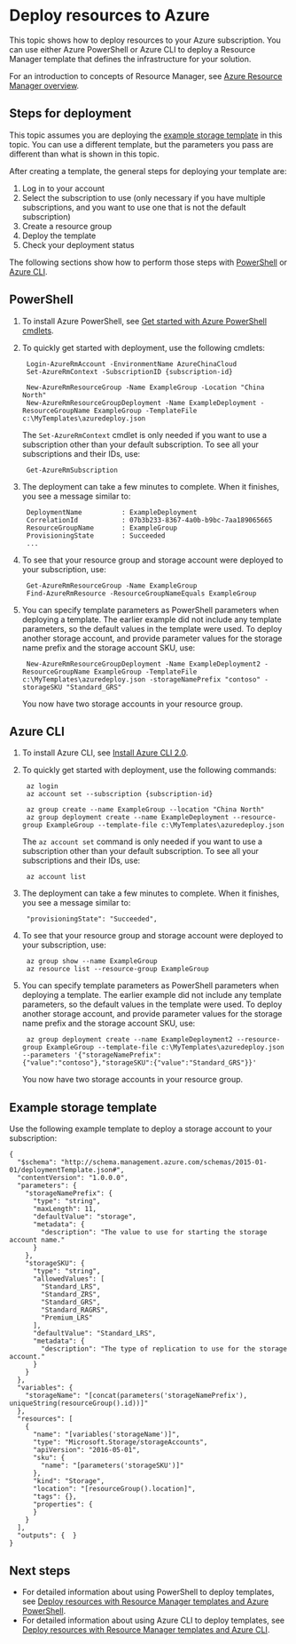 <properties
    pageTitle="Deploy resources to Azure | Azure"
    description="Use Azure PowerShell or Azure CLI to deploy resources to Azure. The resources are defined in a Resource Manager template."
    services="azure-resource-manager"
    documentationcenter="na"
    author="tfitzmac"
    manager="timlt"
    editor="tysonn" />
<tags
    ms.assetid=""
    ms.service="azure-resource-manager"
    ms.devlang="na"
    ms.topic="get-started-article"
    ms.tgt_pltfrm="na"
    ms.workload="na"
    ms.date="02/16/2017"
    wacn.date=""
    ms.author="tomfitz" />

# Deploy resources to Azure

This topic shows how to deploy resources to your Azure subscription. You can use either Azure PowerShell or Azure CLI to deploy a Resource Manager template that defines the infrastructure for your solution.

For an introduction to concepts of Resource Manager, see [Azure Resource Manager overview](/documentation/articles/resource-group-overview/).

## Steps for deployment

This topic assumes you are deploying the [example storage template](#example-storage-template) in this topic. You can use a different template, but the parameters you pass are different than what is shown in this topic.

After creating a template, the general steps for deploying your template are:

1. Log in to your account
2. Select the subscription to use (only necessary if you have multiple subscriptions, and you want to use one that is not the default subscription)
3. Create a resource group
4. Deploy the template
5. Check your deployment status

The following sections show how to perform those steps with [PowerShell](#powershell) or [Azure CLI](#azure-cli).

## PowerShell

1. To install Azure PowerShell, see [Get started with Azure PowerShell cmdlets](https://docs.microsoft.com/powershell/azureps-cmdlets-docs).

2. To quickly get started with deployment, use the following cmdlets:

	    Login-AzureRmAccount -EnvironmentName AzureChinaCloud
        Set-AzureRmContext -SubscriptionID {subscription-id}

        New-AzureRmResourceGroup -Name ExampleGroup -Location "China North"
        New-AzureRmResourceGroupDeployment -Name ExampleDeployment -ResourceGroupName ExampleGroup -TemplateFile c:\MyTemplates\azuredeploy.json 

    The `Set-AzureRmContext` cmdlet is only needed if you want to use a subscription other than your default subscription. To see all your subscriptions and their IDs, use:

        Get-AzureRmSubscription

3. The deployment can take a few minutes to complete. When it finishes, you see a message similar to:

        DeploymentName          : ExampleDeployment
        CorrelationId           : 07b3b233-8367-4a0b-b9bc-7aa189065665
        ResourceGroupName       : ExampleGroup
        ProvisioningState       : Succeeded
        ...

4. To see that your resource group and storage account were deployed to your subscription, use:

        Get-AzureRmResourceGroup -Name ExampleGroup
        Find-AzureRmResource -ResourceGroupNameEquals ExampleGroup

5. You can specify template parameters as PowerShell parameters when deploying a template. The earlier example did not include any template parameters, so the default values in the template were used. To deploy another storage account, and provide parameter values for the storage name prefix and the storage account SKU, use:

        New-AzureRmResourceGroupDeployment -Name ExampleDeployment2 -ResourceGroupName ExampleGroup -TemplateFile c:\MyTemplates\azuredeploy.json -storageNamePrefix "contoso" -storageSKU "Standard_GRS"

    You now have two storage accounts in your resource group. 

## Azure CLI

1. To install Azure CLI, see [Install Azure CLI 2.0](https://docs.microsoft.com/cli/azure/install-az-cli2).

2. To quickly get started with deployment, use the following commands:

      	az login
      	az account set --subscription {subscription-id}

      	az group create --name ExampleGroup --location "China North"
      	az group deployment create --name ExampleDeployment --resource-group ExampleGroup --template-file c:\MyTemplates\azuredeploy.json

    The `az account set` command is only needed if you want to use a subscription other than your default subscription. To see all your subscriptions and their IDs, use:

      	az account list

3. The deployment can take a few minutes to complete. When it finishes, you see a message similar to:

      	"provisioningState": "Succeeded",

4. To see that your resource group and storage account were deployed to your subscription, use:

      	az group show --name ExampleGroup
      	az resource list --resource-group ExampleGroup

5. You can specify template parameters as PowerShell parameters when deploying a template. The earlier example did not include any template parameters, so the default values in the template were used. To deploy another storage account, and provide parameter values for the storage name prefix and the storage account SKU, use:

      	az group deployment create --name ExampleDeployment2 --resource-group ExampleGroup --template-file c:\MyTemplates\azuredeploy.json --parameters '{"storageNamePrefix":{"value":"contoso"},"storageSKU":{"value":"Standard_GRS"}}'

    You now have two storage accounts in your resource group. 

## Example storage template

Use the following example template to deploy a storage account to your subscription:

    {
      "$schema": "http://schema.management.azure.com/schemas/2015-01-01/deploymentTemplate.json#",
      "contentVersion": "1.0.0.0",
      "parameters": {
        "storageNamePrefix": {
          "type": "string",
          "maxLength": 11,
          "defaultValue": "storage",
          "metadata": {
            "description": "The value to use for starting the storage account name."
          }
        },
        "storageSKU": {
          "type": "string",
          "allowedValues": [
            "Standard_LRS",
            "Standard_ZRS",
            "Standard_GRS",
            "Standard_RAGRS",
            "Premium_LRS"
          ],
          "defaultValue": "Standard_LRS",
          "metadata": {
            "description": "The type of replication to use for the storage account."
          }
        }
      },
      "variables": {
        "storageName": "[concat(parameters('storageNamePrefix'), uniqueString(resourceGroup().id))]"
      },
      "resources": [
        {
          "name": "[variables('storageName')]",
          "type": "Microsoft.Storage/storageAccounts",
          "apiVersion": "2016-05-01",
          "sku": {
            "name": "[parameters('storageSKU')]"
          },
          "kind": "Storage",
          "location": "[resourceGroup().location]",
          "tags": {},
          "properties": {
          }
        }
      ],
      "outputs": {  }
    }

## Next steps

* For detailed information about using PowerShell to deploy templates, see [Deploy resources with Resource Manager templates and Azure PowerShell](/azure/azure-resource-manager/resource-group-template-deploy).
* For detailed information about using Azure CLI to deploy templates, see [Deploy resources with Resource Manager templates and Azure CLI](/azure/azure-resource-manager/resource-group-template-deploy-cli).